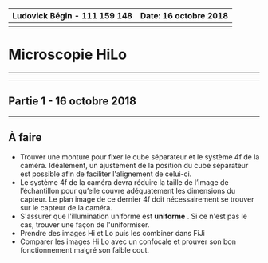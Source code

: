 

| Ludovick Bégin - 111 159 148 | Date: 16 octobre 2018 |
| ---------------------------- | --------------------: |
|                              |                       |



# Microscopie HiLo

------



---------

## Partie 1  -  16 octobre 2018

-------



## À faire

- Trouver une monture pour fixer le cube séparateur et le système 4f de la caméra. Idéalement, un ajustement de la position du cube séparateur est possible afin de faciliter l'alignement de celui-ci.
- Le système 4f de la caméra devra réduire la taille de l’image de l’échantillon pour qu’elle couvre adéquatement les dimensions du capteur. Le plan image de ce dernier 4f doit nécessairement se trouver sur le capteur de la caméra.
- S'assurer que l'illumination uniforme est **uniforme** . Si ce n'est pas le cas, trouver une façon de l'uniformiser.
- Prendre des images Hi et Lo puis les combiner dans FiJi
- Comparer les images Hi Lo avec un confocale et prouver son bon fonctionnement malgré son faible cout.

